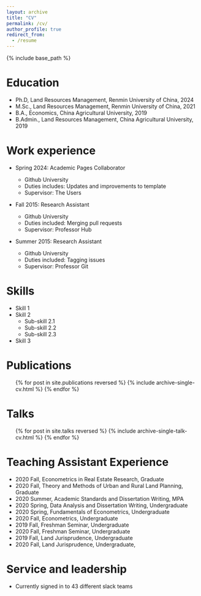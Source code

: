 ```yaml
---
layout: archive
title: "CV"
permalink: /cv/
author_profile: true
redirect_from:
  - /resume
---
```


{% include base_path %}

Education
======
* Ph.D, Land Resources Management, Renmin University of China, 2024 
* M.Sc., Land Resources Management, Renmin University of China, 2021
* B.A., Economics, China Agricultural University, 2019
* B.Admin., Land Resources Management, China Agricultural University, 2019

Work experience
======
* Spring 2024: Academic Pages Collaborator
  * Github University
  * Duties includes: Updates and improvements to template
  * Supervisor: The Users

* Fall 2015: Research Assistant
  * Github University
  * Duties included: Merging pull requests
  * Supervisor: Professor Hub

* Summer 2015: Research Assistant
  * Github University
  * Duties included: Tagging issues
  * Supervisor: Professor Git
  
Skills
======
* Skill 1
* Skill 2
  * Sub-skill 2.1
  * Sub-skill 2.2
  * Sub-skill 2.3
* Skill 3

Publications
======
  <ul>{% for post in site.publications reversed %}
    {% include archive-single-cv.html %}
  {% endfor %}</ul>
  
Talks
======
  <ul>{% for post in site.talks reversed %}
    {% include archive-single-talk-cv.html  %}
  {% endfor %}</ul>
  
Teaching Assistant Experience
======
* 2020 Fall, Econometrics in Real Estate Research, Graduate
* 2020 Fall, Theory and Methods of Urban and Rural Land Planning, Graduate
* 2020 Summer, Academic Standards and Dissertation Writing, MPA
* 2020 Spring, Data Analysis and Dissertation Writing, Undergraduate
* 2020 Spring, Fundamentals of Econometrics, Undergraduate
* 2020 Fall, Econometrics, Undergraduate
* 2019 Fall, Freshman Seminar, Undergraduate
* 2020 Fall, Freshman Seminar, Undergraduate
* 2019 Fall, Land Jurisprudence, Undergraduate
* 2020 Fall, Land Jurisprudence, Undergraduate, 

Service and leadership
======
* Currently signed in to 43 different slack teams
